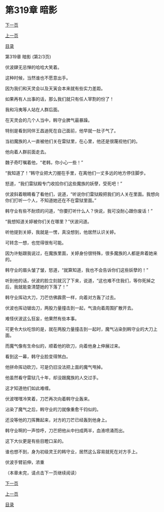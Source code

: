 <h1>第319章   暗影</h1>
            <div><p><a href="./0956_%E7%AC%AC319%E7%AB%A0_%E6%9A%97%E5%BD%B1.md">下一页</a></p><p><a href="./0954_%E7%AC%AC319%E7%AB%A0_%E6%9A%97%E5%BD%B1.md">上一页</a></p><p><a href="../">目录</a></p></div>
            <div><p>第319章   暗影 (第2/3页)</p><p>伏波肆无忌惮的哈哈大笑着。</p><p>这种时候，当然谁也不愿意出手。</p><p>因为我们和天灵会以及天寅会本来就有些实力差距。</p><p>如果再有人出事的话，那么我们就只有任人宰割的份了！</p><p>我和冯夷等人站在人群后面。</p><p>在天灵会的几个人当中，韩守业脾气最暴躁。</p><p>特别是看到同伴王昌迪死在自己面前，他早就一肚子气了。</p><p>当初魔族的人一直被他们关在雷狱里，在心里，他还是很蔑视他们的。</p><p>他向着人群前面走去。</p><p>魏子奇叮嘱着他，“老韩，你小心一些！”</p><p>“我知道了！”韩守业把大刀握在手里，在离他们一丈多远的地方停住脚步。</p><p>怒道，“我们雷狱殿专门收拾你们这些魔族的妖孽，受死吧！”</p><p>伏波斜着眼睛看了看他们，说道，“听说你们雷狱殿把我们的人关在里面。我想向你们打听一个人，不知道她还在不在雷狱里面。”</p><p>韩守业有些不耐烦的问道，“你要打听什么人？快说，我可没耐心跟你废话！”</p><p>“我想知道关婷被你们关在哪里？”伏波问道。</p><p>听他提到关婷，我就是一愣，真没想到，他居然认识关婷。</p><p>可转念一想，也觉得很有可能。</p><p>因为许魁跟我说过，在魔族里面，关婷身份很特殊，很多魔族的人都是奔着她来的。</p><p>韩守业的眉头皱了皱，怒道，“就算知道，我也不会告诉你们这些妖孽的！”</p><p>听到他的话，伏波的脸立刻就沉了下来，说道，“这也难不住我们，等你死掉之后，我就能查清楚她的下落了！”</p><p>韩守业挥动大刀，刀芒仿佛霹雳一样，向着对方轰了过去。</p><p>伏波也挥动锯齿刀，两股力量撞击到一起，气浪向着周围扩散开去。</p><p>难怪伏波这么狂妄，他果然有些本事。</p><p>可更令大伙吃惊的是，就在两股力量撞击到一起时，魔气沾染到韩守业的大刀上面。</p><p>而魔气像有生命似的，顺着他的砍刀，向着他身上伸展过来。</p><p>看到这一幕，韩守业脸变得煞白。</p><p>他拼命挥动砍刀，可是仍旧没法把上面的魔气甩掉。</p><p>他虽然看守雷狱几十年，却没跟魔族的人交过手。</p><p>这才知道他们如此难缠。</p><p>伏波嘿嘿冷笑着，刀芒再次向着韩守业轰来。</p><p>沾染了魔气之后，韩守业的刀就像重愈千钧似的。</p><p>还没等他的刀挥舞起来，对方的刀芒已经轰到他身上。</p><p>韩守业啊的一声惊呼，刀芒把他从中扫成两半，血液喷涌而出。</p><p>这下大伙更是有些目瞪口呆的。</p><p>谁也想不到，身为初级灵王的韩守业，居然这么容易就死在对方手上。</p><p>伏波手臂前伸，浓重</p><p>（本章未完，请点击下一页继续阅读）</p></div>
            <div><p><a href="./0956_%E7%AC%AC319%E7%AB%A0_%E6%9A%97%E5%BD%B1.md">下一页</a></p><p><a href="./0954_%E7%AC%AC319%E7%AB%A0_%E6%9A%97%E5%BD%B1.md">上一页</a></p><p><a href="../">目录</a></p></div>